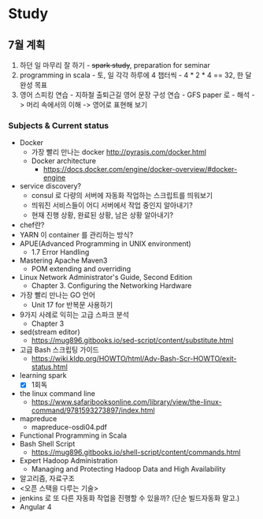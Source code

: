 # Study

## 7월 계획

  1. 하던 일 마무리 잘 하기
    - ~~spark study~~, preparation for seminar
  2. programming in scala
    - 토, 일 각각 하루에 4 챕터씩
    - 4 * 2 * 4 == 32, 한 달 완성 목표
  3. 영어 스피킹 연습
    - 지하철 출퇴근길 영어 문장 구성 연습
    - GFS paper 로
    - 해석 -> 머리 속에서의 이해 -> 영어로 표현해 보기

### Subjects & Current status

  - Docker
    - 가장 빨리 만나는 docker http://pyrasis.com/docker.html
    - Docker architecture
      - https://docs.docker.com/engine/docker-overview/#docker-engine
  - service discovery?
    - consul 로 다량의 서버에 자동화 작업하는 스크립트를 띄워보기
    - 띄워진 서비스들이 어디 서버에서 작업 중인지 알아내기?
    - 현재 진행 상황, 완료된 상황, 남은 상황 알아내기?
  - chef란?
  - YARN 이 container 를 관리하는 방식?
  - APUE(Advanced Programming in UNIX environment)
    - 1.7 Error Handling
  - Mastering Apache Maven3
    - POM extending and overriding
  - Linux Network Administrator's Guide, Second Edition
    - Chapter 3. Configuring the Networking Hardware
  - 가장 빨리 만나는 GO 언어
    - Unit 17 for 반복문 사용하기
  - 9가지 사례로 익히는 고급 스파크 분석
    - Chapter 3
  - sed(stream editor)
    - https://mug896.gitbooks.io/sed-script/content/substitute.html
  - 고급 Bash 스크립팅 가이드
    - https://wiki.kldp.org/HOWTO/html/Adv-Bash-Scr-HOWTO/exit-status.html
  - learning spark
    - [x] 1회독
  - the linux command line
    - https://www.safaribooksonline.com/library/view/the-linux-command/9781593273897/index.html
  - mapreduce
    - mapreduce-osdi04.pdf
  - Functional Programming in Scala
  - Bash Shell Script
    - https://mug896.gitbooks.io/shell-script/content/commands.html
  - Expert Hadoop Administration
    - Managing and Protecting Hadoop Data and High Availability
  - 알고리즘, 자료구조
  - <오픈 스택을 다루는 기술>
  - jenkins 로 또 다른 자동화 작업을 진행할 수 있을까? (단순 빌드자동화 말고.)
  - Angular 4
